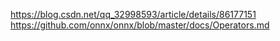 https://blog.csdn.net/qq_32998593/article/details/86177151
https://github.com/onnx/onnx/blob/master/docs/Operators.md
